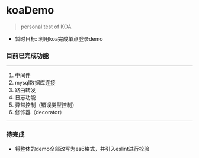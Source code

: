 # koaDemo
> personal test of KOA
* 暂时目标: 利用koa完成单点登录demo

### 目前已完成功能
***
1. 中间件
2. mysql数据库连接
3. 路由转发
4. 日志功能
5. 异常控制（错误类型控制）
6. 修饰器（decorator）
***
### 待完成
* 将整体的demo全部改写为es6格式，并引入eslint进行校验